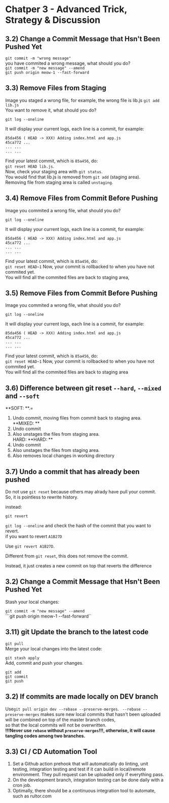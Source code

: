 # Chatper 3 - Advanced Trick, Strategy & Discussion

## 3.2) Change a Commit Message that Hsn't Been Pushed Yet 

```git commit -m "wrong message"```  
you have commited a wrong message, what should you do?  
```git commit -m "new message" --amend```   
```git push origin meow-1 --fast-forward```  


## 3.3) Remove Files from Staging

Image you staged a wrong file, for example, the wrong file is lib.js
```git add lib.js```   
You want to remove it, what should you do?  

```git log --oneline```   

It will display your current logs, each line is a commit, for example:  
```
85da456 ( HEAD -> XXX) Adding index.html and app.js
45ca772 ...
... ...
... ...
```
Find your latest commit, which is ```85a456```, do:  
```git reset HEAD lib.js```.  
Now, check your staging area with ```git status```.   
You would find that lib.js is removed from ```git add``` (staging area).  
Removing file from staging area is called ```unstaging```.  

## 3.4) Remove Files from Commit Before Pushing

Image you commited a wrong file, what should you do?  

```git log --oneline```   

It will display your current logs, each line is a commit, for example:  
```
85da456 ( HEAD -> XXX) Adding index.html and app.js
45ca772 ...
... ...
... ...
```
Find your latest commit, which is ```85a456```, do:  
```git reset HEAD~1```
Now, your commit is rollbacked to when you have not commited yet.  
You will find all the commited files are back to staging area,  



## 3.5) Remove Files from Commit Before Pushing

Image you commited a wrong file, what should you do?  

```git log --oneline```   

It will display your current logs, each line is a commit, for example:  
```
85da456 ( HEAD -> XXX) Adding index.html and app.js
45ca772 ...
... ...
... ...
```
Find your latest commit, which is ```85a456```, do:  
```git reset HEAD~1```
Now, your commit is rollbacked to when you have not commited yet.  
You will find all the commited files are back to staging area


## 3.6) Difference between git reset ```--hard```, ```--mixed``` and ```--soft```

**SOFT:  **.=  
1) Undo commit, moving files from commit back to staging area.  
**MIXED: **   
1) Undo commit
2) Also unstages the files from staging area.  
HARD: 
**HARD: **  
1) Undo commit
2) Also unstages the files from staging area. 
3) Also removes local changes in working directory 


## 3.7) Undo a commit that has already been pushed

Do not use ```git reset``` because others may alrady have pull your commit.  
So, it is pointless to rewrite history.   

instead:   

```git revert```

```git log --oneline``` and check the hash of the
commit that you want to revert.   
if you want to revert ```A1B27D```

Use ```git revert A1B27D```.

Different from ```git reset```, this does not remove the commit.

Instead, it just creates a new commit on top that reverts the difference




## 3.2) Change a Commit Message that Hsn't Been Pushed Yet 

Stash your local changes:  

```git commit -m "new message" --amend```   
```git push origin meow-1 --fast-forward``


## 3.11) git Update the branch to the latest code  

```git pull```    
Merge your local changes into the latest code:  

```git stash apply```  
Add, commit and push your changes. 
```
git add
git commit
git push
```  
## 3.2) If commits are made locally on DEV branch

Use```git pull origin dev --rebase --preserve-merges```. 
``` --rebase --preserve-merges``` makes sure new local commits that hasn&#39;t been uploaded will be combined on top of the master branch codes,   
 so that the local commits will not be overwritten.   
**!!!Never use ```rebase``` without ```preserve-merges```!!!, otherwise, it will cause tangling codes among two branches.**



## 3.3) CI / CD Automation Tool
1. Set a Github action prehook that will automatically do linting, unit testing, integration testing and test if it can build in local/remote environment. They pull request can be uploaded only if everything pass.   
2. On the development branch, integration testing can be done daily with a cron job.
3. Optimally, there should be a continuous integration tool to automate, such as rultor.com
